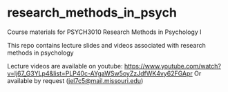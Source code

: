 # research_methods_in_psych
Course materials for PSYCH3010 Research Methods in Psychology I

This repo contains lecture slides and videos associated with research methods in psychology

Lecture videos are available on youtube: https://www.youtube.com/watch?v=lj67_G3YLp4&list=PLP40c-AYgaWSw5oyZzJdfWK4vy62FGApr
Or available by request (jel7c5@mail.missouri.edu)
